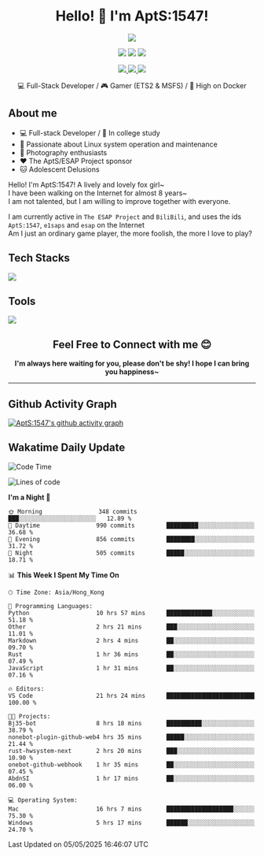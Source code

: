 <div align="center">
  <h1>Hello! 👋 I'm AptS:1547!</h1>
</div>

<div align="center">

  <p>
    <a href="https://github.com/AptS-1547">
      <img src="https://github-readme-stats.vercel.app/api?username=AptS-1547&show_icons=true&theme=transparent" />
    </a>
  </p>

  <p>
    <img src="https://komarev.com/ghpvc/?username=AptS-1547&color=blue&style=flat-square" />
    <img src="https://img.shields.io/github/followers/AptS-1547?style=flat-square" />
    <img src="https://img.shields.io/github/stars/AptS-1547?style=flat-square" />
  </p>

  <p>
  <a href="https://www.esaps.net/">
    <img src="https://img.shields.io/badge/website-4493f8?style=for-the-badge&logo=About.me&logoColor=white" />
  </a>
  <a href="https://wwwesaps.net/feed/">
    <img src="https://img.shields.io/badge/RSS-4493f8?style=for-the-badge&logo=rss&logoColor=white" />
  </a>
  <a href="mailto:apts-1547@esaps.net">
    <img src="https://img.shields.io/badge/Email-4493f8?style=for-the-badge&logo=gmail&logoColor=white" />
  </a>
 </p>

 💻 Full-Stack Developer / 🎮 Gamer (ETS2 & MSFS) / 🐋 High on Docker

</div>

## About me

- 💻 Full-stack Developer / 🏫 In college study
- 📶 Passionate about Linux system operation and maintenance
- 📸 Photography enthusiasts
- ❤ The AptS/ESAP Project sponsor
- 🐱 Adolescent Delusions

Hello! I'm AptS:1547! A lively and lovely fox girl~  
I have been walking on the Internet for almost 8 years~  
I am not talented, but I am willing to improve together with everyone.  

I am currently active in `The ESAP Project` and `BiliBili`, and uses the ids `AptS:1547`, `e1saps` and `esap` on the Internet  
Am I just an ordinary game player, the more foolish, the more I love to play?  

## Tech Stacks
<a href="https://skillicons.dev">
  <img src="https://skillicons.dev/icons?i=py,arduino,php,html,css,javascript,typescript,bash,java,kotlin,vue,go,nodejs,cpp,rust,tailwind" />
</a>
   
## Tools

<a href="https://skillicons.dev">
  <img src="https://skillicons.dev/icons?i=ae,pr,ps,au,blender,visualstudio,vscode,androidstudio,idea,anaconda,gradle,maven,npm,vite,yarn,cloudflare,docker,git,github,githubactions,jenkins,nginx,workers,wordpress,sentry,grafana,prometheus,postgres,mysql,mongodb,redis" />
</a>

<div align="center">
  <h2>Feel Free to Connect with me 😊</h2>
</div>

<div align="center">
  <strong>I'm always here waiting for you, please don't be shy! I hope I can bring you happiness~</strong>
</div>

----------------------

## Github Activity Graph

[![AptS:1547's github activity graph](https://github-readme-activity-graph.vercel.app/graph?username=AptS-1547&theme=react-dark)](https://github.com/AptS-1547)

## Wakatime Daily Update

<!--START_SECTION:waka-->
![Code Time](http://img.shields.io/badge/Code%20Time-470%20hrs%2045%20mins-blue)

![Lines of code](https://img.shields.io/badge/From%20Hello%20World%20I%27ve%20Written-554.5%20thousand%20lines%20of%20code-blue)

**I'm a Night 🦉** 

```text
🌞 Morning                348 commits         ███░░░░░░░░░░░░░░░░░░░░░░   12.89 % 
🌆 Daytime                990 commits         █████████░░░░░░░░░░░░░░░░   36.68 % 
🌃 Evening                856 commits         ████████░░░░░░░░░░░░░░░░░   31.72 % 
🌙 Night                  505 commits         █████░░░░░░░░░░░░░░░░░░░░   18.71 % 
```


📊 **This Week I Spent My Time On** 

```text
🕑︎ Time Zone: Asia/Hong_Kong

💬 Programming Languages: 
Python                   10 hrs 57 mins      █████████████░░░░░░░░░░░░   51.18 % 
Other                    2 hrs 21 mins       ███░░░░░░░░░░░░░░░░░░░░░░   11.01 % 
Markdown                 2 hrs 4 mins        ██░░░░░░░░░░░░░░░░░░░░░░░   09.70 % 
Rust                     1 hr 36 mins        ██░░░░░░░░░░░░░░░░░░░░░░░   07.49 % 
JavaScript               1 hr 31 mins        ██░░░░░░░░░░░░░░░░░░░░░░░   07.16 % 

🔥 Editors: 
VS Code                  21 hrs 24 mins      █████████████████████████   100.00 % 

🐱‍💻 Projects: 
Bj35-bot                 8 hrs 18 mins       ██████████░░░░░░░░░░░░░░░   38.79 % 
nonebot-plugin-github-web4 hrs 35 mins       █████░░░░░░░░░░░░░░░░░░░░   21.44 % 
rust-hwsystem-next       2 hrs 20 mins       ███░░░░░░░░░░░░░░░░░░░░░░   10.90 % 
onebot-github-webhook    1 hr 35 mins        ██░░░░░░░░░░░░░░░░░░░░░░░   07.45 % 
AbdnSI                   1 hr 17 mins        ██░░░░░░░░░░░░░░░░░░░░░░░   06.00 % 

💻 Operating System: 
Mac                      16 hrs 7 mins       ███████████████████░░░░░░   75.30 % 
Windows                  5 hrs 17 mins       ██████░░░░░░░░░░░░░░░░░░░   24.70 % 
```


 Last Updated on 05/05/2025 16:46:07 UTC
<!--END_SECTION:waka-->
